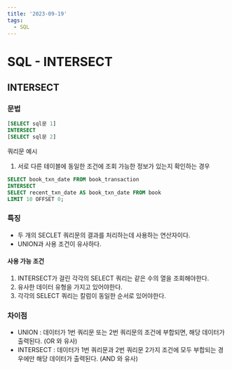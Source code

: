 ```yaml
---
title: '2023-09-19'
tags:
  - SQL
---
```

# SQL - INTERSECT

## INTERSECT
### 문법
```sql
[SELECT sql문 1]
INTERSECT
[SELECT sql문 2]
```

쿼리문 예시
1) 서로 다른 테이블에 동일한 조건에 조회 가능한 정보가 있는지 확인하는 경우
```sql
SELECT book_txn_date FROM book_transaction
INTERSECT
SELECT recent_txn_date AS book_txn_date FROM book
LIMIT 10 OFFSET 0;
```
### 특징
- 두 개의 SECLET 쿼리문의 결과를 처리하는데 사용하는 연산자이다.
- UNION과 사용 조건이 유사하다.

#### 사용 가능 조건
1. INTERSECT가 걸린 각각의 SELECT 쿼리는 같은 수의 열을 조회해야한다.
2. 유사한 데이터 유형을 가지고 있어야한다.
3. 각각의 SELECT 쿼리는 칼럼이 동일한 순서로 있어야한다.

### 차이점
- UNION : 데이터가 1번 쿼리문 또는 2번 쿼리문의 조건에 부합되면, 해당 데이터가 출력된다. (OR 와 유사)
- INTERSECT : 데이터가 1번 쿼리문과 2번 쿼리문 2가지 조건에 모두 부합되는 경우에만 해당 데이터가 출력된다. (AND 와 유사)
